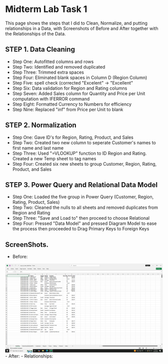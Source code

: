 # Midterm Lab Task 1
This page shows the steps that I did to Clean, Normalize, and putting relationships in a Data, with Screenshots of Before and After together with the Relationships of the Data.

## STEP 1. Data Cleaning
- Step One: Autofitted columns and rows
- Step Two: Identified and removed duplicated
- Step Three: Trimmed extra spaces
- Step Four: Eliminated blank spaces in Column D (Region Column)
- Step Five: spell check (corrected "Excelent" -> "Excellent"
- Step Six: Data validation for Region and Rating columns
- Step Seven: Added Sales column for Quantity and Price per Unit computation with IFERROR command
- Step Eight: Formatted Currency to Numbers for efficiency
- Step Nine: Replaced "inf" from Price per Unit to blank

## STEP 2. Normalization
- Step One: Gave ID's for Region, Rating, Product, and Sales
- Step Two: Created two new column to seperate Customer's names to first name and last name
- Step Three: Used "=VLOOKUP" function to ID Region and Rating. Created a new Temp sheet to tag names
- Step Four: Created six new sheets to group Customer, Region, Rating, Product, and Sales

## STEP 3. Power Query and Relational Data Model
- Step One: Loaded the five group in Power Query (Customer, Region, Rating, Product, Sales)
- Step Two: Cleaned the nulls to all sheets and removed duplicates from Region and Rating
- Step Three: "Save and Load to" then proceed to choose Relational
- Step Four: Pressed "Data Model" and pressed Diagram Model to ease the process then proceeded to Drag Primary Keys to Foreign Keys

## ScreenShots.
- Before:
<img src="Images/Before.PNG">
- After:
- Relationships:
 
